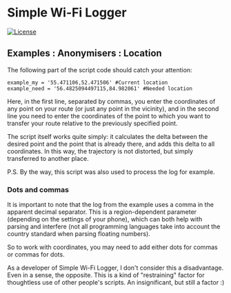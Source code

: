 # Simple Wi-Fi Logger
[![License](https://img.shields.io/badge/LICENSE-GPL%20v3.0-green?style=flat-square)](/LICENSE) 

## Examples : Anonymisers : Location
The following part of the script code should catch your attention:
```
example_my = '55.471106,52.471506' #Current location
example_need = '56.4825094497115,84.982061' #Needed location
```

Here, in the first line, separated by commas, you enter the coordinates of any point on your route (or just any point in the vicinity), and in the second line you need to enter the coordinates of the point to which you want to transfer your route relative to the previously specified point.

The script itself works quite simply: it calculates the delta between the desired point and the point that is already there, and adds this delta to all coordinates. In this way, the trajectory is not distorted, but simply transferred to another place.

P.S. By the way, this script was also used to process the log for example.

### Dots and commas
It is important to note that the log from the example uses a comma in the apparent decimal separator. 
This is a region-dependent parameter (depending on the settings of your phone), which can both help with parsing and interfere (not all programming languages take into account the country standard when parsing floating numbers).

So to work with coordinates, you may need to add either dots for commas or commas for dots.

As a developer of Simple Wi-Fi Logger, I don't consider this a disadvantage. Even in a sense, the opposite. This is a kind of "restraining" factor for thoughtless use of other people's scripts. An insignificant, but still a factor :)